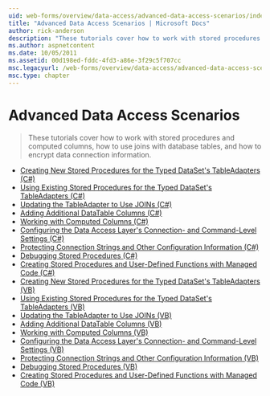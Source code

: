 ```yaml
---
uid: web-forms/overview/data-access/advanced-data-access-scenarios/index
title: "Advanced Data Access Scenarios | Microsoft Docs"
author: rick-anderson
description: "These tutorials cover how to work with stored procedures and computed columns, how to use joins with database tables, and how to encrypt data connection info..."
ms.author: aspnetcontent
ms.date: 10/05/2011
ms.assetid: 00d198ed-fddc-4fd3-a86e-3f29c5f707cc
msc.legacyurl: /web-forms/overview/data-access/advanced-data-access-scenarios
msc.type: chapter
---
```

Advanced Data Access Scenarios
====================
> These tutorials cover how to work with stored procedures and computed columns, how to use joins with database tables, and how to encrypt data connection information.


- [Creating New Stored Procedures for the Typed DataSet's TableAdapters (C#)](creating-new-stored-procedures-for-the-typed-dataset-s-tableadapters-cs.md)
- [Using Existing Stored Procedures for the Typed DataSet's TableAdapters (C#)](using-existing-stored-procedures-for-the-typed-dataset-s-tableadapters-cs.md)
- [Updating the TableAdapter to Use JOINs (C#)](updating-the-tableadapter-to-use-joins-cs.md)
- [Adding Additional DataTable Columns (C#)](adding-additional-datatable-columns-cs.md)
- [Working with Computed Columns (C#)](working-with-computed-columns-cs.md)
- [Configuring the Data Access Layer's Connection- and Command-Level Settings (C#)](configuring-the-data-access-layer-s-connection-and-command-level-settings-cs.md)
- [Protecting Connection Strings and Other Configuration Information (C#)](protecting-connection-strings-and-other-configuration-information-cs.md)
- [Debugging Stored Procedures (C#)](debugging-stored-procedures-cs.md)
- [Creating Stored Procedures and User-Defined Functions with Managed Code (C#)](creating-stored-procedures-and-user-defined-functions-with-managed-code-cs.md)
- [Creating New Stored Procedures for the Typed DataSet's TableAdapters (VB)](creating-new-stored-procedures-for-the-typed-dataset-s-tableadapters-vb.md)
- [Using Existing Stored Procedures for the Typed DataSet's TableAdapters (VB)](using-existing-stored-procedures-for-the-typed-dataset-s-tableadapters-vb.md)
- [Updating the TableAdapter to Use JOINs (VB)](updating-the-tableadapter-to-use-joins-vb.md)
- [Adding Additional DataTable Columns (VB)](adding-additional-datatable-columns-vb.md)
- [Working with Computed Columns (VB)](working-with-computed-columns-vb.md)
- [Configuring the Data Access Layer's Connection- and Command-Level Settings (VB)](configuring-the-data-access-layer-s-connection-and-command-level-settings-vb.md)
- [Protecting Connection Strings and Other Configuration Information (VB)](protecting-connection-strings-and-other-configuration-information-vb.md)
- [Debugging Stored Procedures (VB)](debugging-stored-procedures-vb.md)
- [Creating Stored Procedures and User-Defined Functions with Managed Code (VB)](creating-stored-procedures-and-user-defined-functions-with-managed-code-vb.md)
